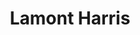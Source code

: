 ---
title: "Lamont Harris"
position: "Guard"
height: "5'7"
image: "https://placehold.co/80x80/png"
bio: "All-Around Point Guard and Floor General with the capacity to switch to an off-ball nightmare. Great 3 point shooter, high IQ and Coachable."
team: "17U"
--- 